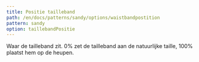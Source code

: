 ```yaml
---
title: Positie tailleband
path: /en/docs/patterns/sandy/options/waistbandpostition
pattern: sandy
option: taillebandPositie
---
```


Waar de tailleband zit. 0% zet de tailleband aan de natuurlijke taille, 100% plaatst hem op de heupen.